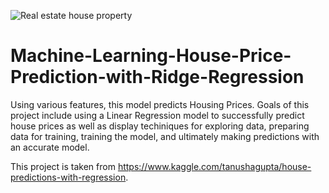 ![Real estate house property ](https://user-images.githubusercontent.com/93561950/154992213-a9ab4cc1-38a6-4039-9b0d-7c4c921572ff.png)


# Machine-Learning-House-Price-Prediction-with-Ridge-Regression
Using various features, this model predicts Housing Prices. Goals of this project include using a Linear Regression model to successfully predict house prices as well as display techiniques for exploring data, preparing data for training, training the model, and ultimately making predictions with an accurate model. 


This project is taken from https://www.kaggle.com/tanushagupta/house-predictions-with-regression.
